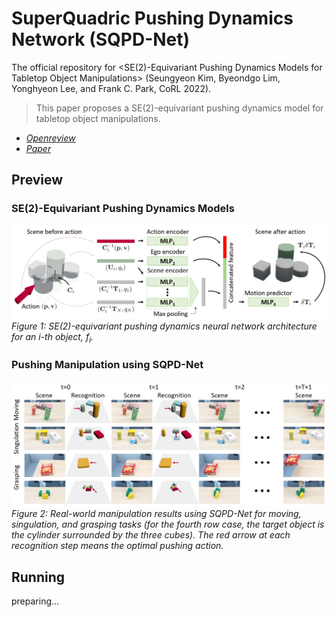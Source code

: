 # SuperQuadric Pushing Dynamics Network (SQPD-Net)
The official repository for \<SE(2)-Equivariant Pushing Dynamics Models for Tabletop Object Manipulations\> (Seungyeon Kim, Byeondgo Lim, Yonghyeon Lee, and Frank C. Park, CoRL 2022).

> This paper proposes a SE(2)-equivariant pushing dynamics model for tabletop object manipulations.

- *[Openreview](https://openreview.net/forum?id=4g3PwAp5nsX)* 
- *[Paper](https://openreview.net/pdf?id=4g3PwAp5nsX)* 

## Preview
### SE(2)-Equivariant Pushing Dynamics Models
![interpolation](figures/network.PNG)
<I>Figure 1: SE(2)-equivariant pushing dynamics neural network architecture for an $i$-th object, $f_i$. </I>

### Pushing Manipulation using SQPD-Net
![regularization](figures/pushing.PNG)
<I>Figure 2: Real-world manipulation results using SQPD-Net for moving, singulation, and grasping tasks (for the fourth row case, the target object is the cylinder surrounded by the three cubes). The red arrow at each recognition step means the optimal pushing action. </I>

<!-- ## Requirements
### Environment
The project is developed under a standard PyTorch environment.
- python 3.9
- pybullet 3.2.3
<!-- - tqdm
- h5py
- Open3D
- scipy
- scikit-learn 
- opencv-python
- imageio
- dominate
- matplotlib
- numba
- scikit-image -->

## Running
preparing...

